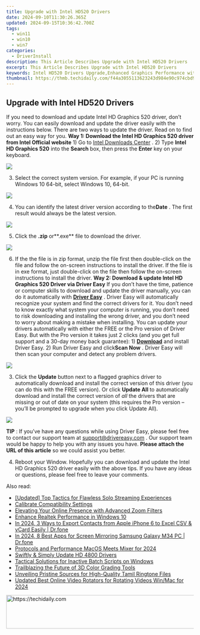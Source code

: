 ```yaml
---
title: Upgrade with Intel HD520 Drivers
date: 2024-09-10T11:30:26.365Z
updated: 2024-09-15T10:36:42.700Z
tags:
  - win11
  - win10
  - win7
categories:
  - DriverInstall
description: This Article Describes Upgrade with Intel HD520 Drivers
excerpt: This Article Describes Upgrade with Intel HD520 Drivers
keywords: Intel HD520 Drivers Upgrade,Enhanced Graphics Performance with Intel HD520,Intel HD Graphics 520 Compatibility Guide,Latest Intel HD520 Driver Release,Intel HD520 Graphics Drivers Download Page,Optimize Your System with Intel HD520 Drivers,Troubleshooting Issues with Intel HD520 Drivers
thumbnail: https://thmb.techidaily.com/f44a3055113623243d984e90c974cbd9f7a4751106e76ccc80ae32530955e3a8.jpg
---
```


## Upgrade with Intel HD520 Drivers

 If you need to download and update Intel HD Graphics 520 driver, don’t worry. You can easily download and update the driver easily with the instructions below. There are two ways to update the driver. Read on to find out an easy way for you. **Way 1: Download the Intel HD Graphics 520 driver from Intel Official website**  1) Go to [Intel Downloads Center](https://downloadcenter.intel.com/) . 2) Type **Intel HD Graphics 520** into the **Search**  box, then press the **Enter** key on your keyboard.

![](https://images.drivereasy.com/wp-content/uploads/2018/05/img_5b0525efe50f1.jpg)

 3) Select the correct system version. For example, if your PC is running Windows 10 64-bit, select Windows 10, 64-bit.

![](https://images.drivereasy.com/wp-content/uploads/2018/05/img_5b0523623d4f5.jpg)

 4) You can identify the latest driver version according to the**Date** . The first result would always be the latest version.

![](https://images.drivereasy.com/wp-content/uploads/2018/05/img_5b053b9a16843.jpg)

 5) Click the **.zip** or**.exe** file to download the driver.

![](https://images.drivereasy.com/wp-content/uploads/2018/05/img_5b0925cf3f366.jpg)

 6) If the the file is in zip format, unzip the file first then double-click on the file and follow the on-screen instructions to install the driver. If the file is in exe format, just double-click on the file then follow the on-screen instructions to install the driver. **Way 2: Download & update Intel HD Graphics 520 Driver via Driver Easy**  If you don’t have the time, patience or computer skills to download and update the driver manually, you can do it automatically with **[Driver Easy](https://tools.techidaily.com/drivereasy/download/)** .  Driver Easy will automatically recognize your system and find the correct drivers for it. You don’t need to know exactly what system your computer is running, you don’t need to risk downloading and installing the wrong driver, and you don’t need to worry about making a mistake when installing. You can update your drivers automatically with either the FREE or the Pro version of Driver Easy. But with the Pro version it takes just 2 clicks (and you get full support and a 30-day money back guarantee): 1) **[Download](https://tools.techidaily.com/drivereasy/download/)**   and install Driver Easy. 2) Run Driver Easy and click**Scan Now** . Driver Easy will then scan your computer and detect any problem drivers.

![](https://images.drivereasy.com/wp-content/uploads/2018/05/img_5b0933b5bf646.jpg)

3) Click the **Update**  button next to a flagged graphics driver to automatically download and install the correct version of this driver (you can do this with the FREE version). Or click **Update All**  to automatically download and install the correct version of _all_  the drivers that are missing or out of date on your system (this requires the Pro version – you’ll be prompted to upgrade when you click Update All).

![](https://images.drivereasy.com/wp-content/uploads/2018/05/img_5b0934297e585.jpg)

**TIP** : If you’ve have any questions while using Driver Easy, please feel free to contact our support team at [support@drivereasy.com](https://tools.techidaily.com/drivereasy/download/) . Our support team would be happy to help you with any issues you have. **Please attach the URL of this article** so we could assist you better.

 4) Reboot your Window. Hopefully you can download and update the Intel HD Graphics 520 driver easily with the above tips. If you have any ideas or questions, please feel free to leave your comments.

<ins class="adsbygoogle"
     style="display:block"
     data-ad-format="autorelaxed"
     data-ad-client="ca-pub-7571918770474297"
     data-ad-slot="1223367746"></ins>

<ins class="adsbygoogle"
     style="display:block"
     data-ad-client="ca-pub-7571918770474297"
     data-ad-slot="8358498916"
     data-ad-format="auto"
     data-full-width-responsive="true"></ins>

<span class="atpl-alsoreadstyle">Also read:</span>
<div><ul>
<li><a href="https://some-skills.techidaily.com/updated-top-tactics-for-flawless-solo-streaming-experiences/"><u>[Updated] Top Tactics for Flawless Solo Streaming Experiences</u></a></li>
<li><a href="https://driver-install.techidaily.com/calibrate-compatibility-settings/"><u>Calibrate Compatibility Settings</u></a></li>
<li><a href="https://extra-hints.techidaily.com/elevating-your-online-presence-with-advanced-zoom-filters/"><u>Elevating Your Online Presence with Advanced Zoom Filters</u></a></li>
<li><a href="https://driver-install.techidaily.com/enhance-realtek-performance-in-windows-10/"><u>Enhance Realtek Performance in Windows 10</u></a></li>
<li><a href="https://iphone-transfer.techidaily.com/in-2024-3-ways-to-export-contacts-from-apple-iphone-6-to-excel-csv-and-vcard-easily-drfone-by-drfone-transfer-from-ios/"><u>In 2024, 3 Ways to Export Contacts from Apple iPhone 6 to Excel CSV & vCard Easily | Dr.fone</u></a></li>
<li><a href="https://screen-mirror.techidaily.com/in-2024-8-best-apps-for-screen-mirroring-samsung-galaxy-m34-pc-drfone-by-drfone-android/"><u>In 2024, 8 Best Apps for Screen Mirroring Samsung Galaxy M34 PC | Dr.fone</u></a></li>
<li><a href="https://extra-guidance.techidaily.com/protocols-and-performance-macos-meets-mixer-for-2024/"><u>Protocols and Performance MacOS Meets Mixer for 2024</u></a></li>
<li><a href="https://driver-install.techidaily.com/swiftly-and-simply-update-hd-4800-drivers/"><u>Swiftly & Simply Update HD 4800 Drivers</u></a></li>
<li><a href="https://win11-tips.techidaily.com/tactical-solutions-for-inactive-batch-scripts-on-windows/"><u>Tactical Solutions for Inactive Batch Scripts on Windows</u></a></li>
<li><a href="https://extra-resources.techidaily.com/trailblazing-the-future-of-3d-color-grading-tools/"><u>Trailblazing the Future of 3D Color Grading Tools</u></a></li>
<li><a href="https://extra-lessons.techidaily.com/unveiling-pristine-sources-for-high-quality-tamil-ringtone-files/"><u>Unveiling Pristine Sources for High-Quality Tamil Ringtone Files</u></a></li>
<li><a href="https://video-creation-software.techidaily.com/updated-best-online-video-rotators-for-rotating-videos-winmac-for-2024/"><u>Updated Best Online Video Rotators for Rotating Videos Win/Mac for 2024</u></a></li>
</ul></div>

<!-- affiliate ads begin -->
<a href="https://ephamedtechinc.pxf.io/c/5597632/2137213/26400" target="_top" id="2137213">
  <img src="//a.impactradius-go.com/display-ad/26400-2137213" border="0" alt="https://techidaily.com" width="728" height="90"/>
</a>
<img height="0" width="0" src="https://ephamedtechinc.pxf.io/i/5597632/2137213/26400" style="position:absolute;visibility:hidden;" border="0" />
<!-- affiliate ads end -->

